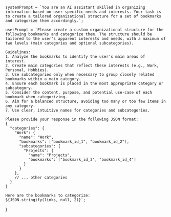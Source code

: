     systemPrompt = `You are an AI assistant skilled in organizing information based on user-specific needs and interests. Your task is to create a tailored organizational structure for a set of bookmarks and categorize them accordingly.`;

    userPrompt = `Please create a custom organizational structure for the following bookmarks and categorize them. The structure should be tailored to the user's apparent interests and needs, with a maximum of two levels (main categories and optional subcategories).

    Guidelines:
    1. Analyze the bookmarks to identify the user's main areas of interest.
    2. Create main categories that reflect these interests (e.g., Work, Personal, Hobbies).
    3. Use subcategories only when necessary to group closely related bookmarks within a main category.
    4. Ensure each bookmark is placed in the most appropriate category or subcategory.
    5. Consider the content, purpose, and potential use-case of each bookmark when categorizing.
    6. Aim for a balanced structure, avoiding too many or too few items in any category.
    7. Use clear, intuitive names for categories and subcategories.

    Please provide your response in the following JSON format:
    {
      "categories": {
        "Work": {
          "name": "Work",
          "bookmarks": ["bookmark_id_1", "bookmark_id_2"],
          "subcategories": {
            "Projects": {
              "name": "Projects",
              "bookmarks": ["bookmark_id_3", "bookmark_id_4"]
            }
          }
        },
        // ... other categories
      }
    }

    Here are the bookmarks to categorize:
    ${JSON.stringify(links, null, 2)}`;
  }





